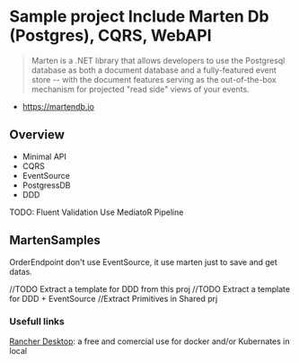 # Sample project Include Marten Db (Postgres), CQRS, WebAPI

> Marten is a .NET library that allows developers to use the Postgresql database as both a document database and a fully-featured event store -- with the document features serving as the out-of-the-box mechanism for projected "read side" views of your events.

- https://martendb.io

## Overview

 - Minimal API
 - CQRS
 - EventSource
 - PostgressDB
 - DDD

TODO:
Fluent Validation
Use MediatoR Pipeline


## MartenSamples

OrderEndpoint don't use EventSource, it use marten just to save and get datas.


//TODO Extract a template for DDD from this proj
//TODO Extract a template for DDD + EventSource
//Extract Primitives in Shared prj

### Usefull links

[Rancher Desktop](https://rancherdesktop.io/): a free and comercial use for docker and/or Kubernates in local
